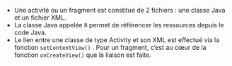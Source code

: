 - Une activité ou un fragment est constitué de 2 fichiers : une classe Java et un fichier XML.
- La classe Java appelée `R` permet de référencer les ressources depuis le code Java.
- Le lien entre une classe de type Activity et son XML est effectué via la fonction `setContentView()` . Pour un fragment, c’est au cœur de la fonction `onCreateView()` que la liaison est faite.
